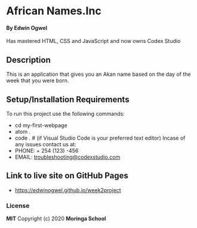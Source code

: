 #  African Names.Inc
#### By **Edwin Ogwel**
Has mastered HTML, CSS and JavaScript and now owns Codex Studio
## Description
This is an application that gives you an Akan name based on the day of the week that you were  born.

## Setup/Installation Requirements
To run this project use the following commands: 
* cd my-first-webpage
* atom .
* code .  # (if Visual Studio Code is your preferred text editor)
Incase of any issues contact us at:
* PHONE: + 254 (123) -456
* EMAIL: troubleshooting@codexstudio.com

## Link to live site on GitHub Pages
* https://edwinogwel.github.io/week2project

### License
**MIT**
Copyright (c) 2020 **Moringa School** 
